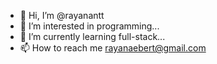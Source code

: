 - 👋 Hi, I’m @rayanantt
- 👀 I’m interested in programming...
- 🌱 I’m currently learning full-stack...
- 📫 How to reach me rayanaebert@gmail.com

<!---
rayanantt/rayanantt is a ✨ special ✨ repository because its `README.md` (this file) appears on your GitHub profile.
You can click the Preview link to take a look at your changes.
--->
